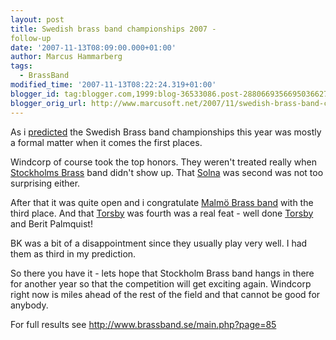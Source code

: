 ```yaml
---
layout: post
title: Swedish brass band championships 2007 -
follow-up
date: '2007-11-13T08:09:00.000+01:00'
author: Marcus Hammarberg
tags:
  - BrassBand
modified_time: '2007-11-13T08:22:24.319+01:00'
blogger_id: tag:blogger.com,1999:blog-36533086.post-2880669356695036627
blogger_orig_url: http://www.marcusoft.net/2007/11/swedish-brass-band-championships-2007.html
---
```


As i
[predicted](http://marcushammarberg.blogspot.com/2007/10/swedish-brass-band-championships-2007.html)
the Swedish Brass band championships this year was mostly a formal
matter when it comes the first places.

Windcorp of course took the top honors. They weren't treated really when
[Stockholms Brass](http://www.stockholmbrass.se/) band didn't show up.
That [Solna](http://www.solnabrass.com/) was second was not too
surprising either.

After that it was quite open and i congratulate [Malmö Brass
band](http://www.malmobrassband.com/) with the third place. And that
[Torsby](http://www.torsbybrass.se/) was fourth was a real feat - well
done [Torsby](http://www.torsbybrass.se/) and Berit Palmquist!

BK was a bit of a disappointment since they usually play very well. I
had them as third in my prediction.

So there you have it - lets hope that Stockholm Brass band hangs in
there for another year so that the competition will get exciting again.
Windcorp right now is miles ahead of the rest of the field and that
cannot be good for anybody.

For full results see <http://www.brassband.se/main.php?page=85>
